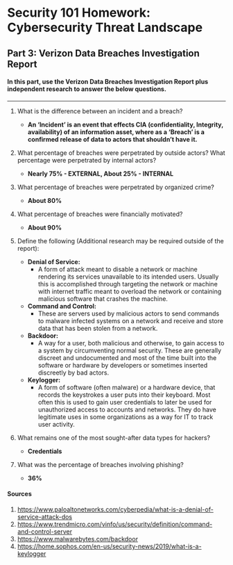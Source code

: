 # Security 101 Homework: Cybersecurity Threat Landscape 
## Part 3: Verizon Data Breaches Investigation Report
#### In this part, use the Verizon Data Breaches Investigation Report plus independent research to answer the below questions.
______________________________________________________________________
1.	What is the difference between an incident and a breach? 
    * **An ‘Incident’ is an event that effects CIA (confidentiality, Integrity, availability) of an information asset, where as a ‘Breach’ is a confirmed release of data to actors that shouldn’t have it.**

2.	What percentage of breaches were perpetrated by outside actors? What percentage were perpetrated by internal actors? 
    * **Nearly 75% - EXTERNAL, About 25% - INTERNAL**

3.	What percentage of breaches were perpetrated by organized crime? 
    * **About 80%**

4.	What percentage of breaches were financially motivated?
    * **About 90%**

5.	Define the following (Additional research may be required outside of the report): 
    * **Denial of Service:** 
        - A form of attack meant to disable a network or machine rendering its services unavailable to its intended users. Usually this is accomplished through targeting the network or machine with internet traffic meant to overload the network or containing malicious software that crashes the machine.
    * **Command and Control:**
        * These are servers used by malicious actors to send commands to malware infected systems on a network and receive and store data that has been stolen from a network.
    * **Backdoor:**
        * A way for a user, both malicious and otherwise, to gain access to a system by circumventing normal security. These are generally discreet and undocumented and most of the time built into the software or hardware by developers or sometimes inserted discreetly by bad actors.
    * **Keylogger:**
        * A form of software (often malware) or a hardware device, that records the keystrokes a user puts into their keyboard. Most often this is used to gain user credentials to later be used for unauthorized access to accounts and networks.  They do have legitimate uses in some organizations as a way for IT to track user activity.

6.	What remains one of the most sought-after data types for hackers? 
    * **Credentials**

7.	What was the percentage of breaches involving phishing?
    * **36%**

#### Sources
1)	https://www.paloaltonetworks.com/cyberpedia/what-is-a-denial-of-service-attack-dos
2)	https://www.trendmicro.com/vinfo/us/security/definition/command-and-control-server
3)	https://www.malwarebytes.com/backdoor
4)	https://home.sophos.com/en-us/security-news/2019/what-is-a-keylogger
